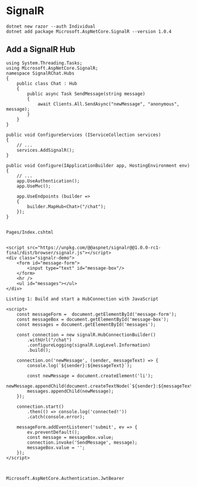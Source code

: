 # SignalR
    dotnet new razor --auth Individual
    dotnet add package Microsoft.AspNetCore.SignalR --version 1.0.4

## Add a SignalR Hub

    using System.Threading.Tasks;
    using Microsoft.AspNetCore.SignalR;
    namespace SignalRChat.Hubs
    {
        public class Chat : Hub
        {
            public async Task SendMessage(string message)
            {
                await Clients.All.SendAsync("newMessage", "anonymous", message);
            }
        }
    }

    public void ConfigureServices (IServiceCollection services)
    {
        // ...
        services.AddSignalR();
    }
    
    public void Configure(IApplicationBuilder app, HostingEnvironment env)
    {
        // ...
        app.UseAuthentication();
        app.UseMvc();
        
        app.UseEndpoints (builder =>
        {
            builder.MapHub<Chat>("/chat");
        });
    }
    
    
    Pages/Index.cshtml
    
    
    <script src="https://unpkg.com/@@aspnet/signalr@@1.0.0-rc1-final/dist/browser/signalr.js"></script>
    <div class="signalr-demo">
        <form id="message-form">
            <input type="text" id="message-box"/>
        </form>
        <hr />
        <ul id="messages"></ul>
    </div>
    
    Listing 1: Build and start a HubConnection with JavaScript
    
    <script>
        const messageForm =  document.getElementById('message-form');
        const messageBox = document.getElementById('message-box');
        const messages = document.getElementById('messages');
        
        const connection = new signalR.HubConnectionBuilder()
            .withUrl("/chat")
            .configureLogging(signalR.LogLevel.Information)
            .build();
            
        connection.on('newMessage', (sender, messageText) => {
            console.log(`${sender}:${messageText}`);
            
            const newMessage = document.createElement('li');
            newMessage.appendChild(document.createTextNode(`${sender}:${messageText}`));
            messages.appendChild(newMessage);
        });
        
        connection.start()
            .then(() => console.log('connected!'))
            .catch(console.error);
            
        messageForm.addEventListener('submit', ev => {
            ev.preventDefault();
            const message = messageBox.value;
            connection.invoke('SendMessage', message);
            messageBox.value = '';
        });
    </script>
    
    
    
    Microsoft.AspNetCore.Authentication.JwtBearer 


